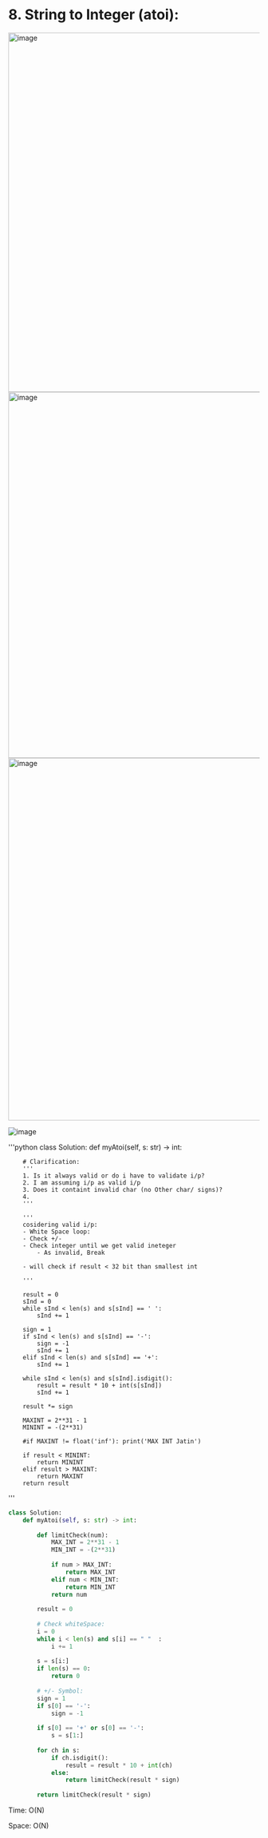 # 8. String to Integer (atoi):

<img width="720" alt="image" src="https://user-images.githubusercontent.com/35987583/168494906-d838e633-a722-42db-9be2-70a0a316f2f8.png">
<img width="733" alt="image" src="https://user-images.githubusercontent.com/35987583/168494911-f669b106-e188-4814-8968-39f35d17a0ea.png">
<img width="726" alt="image" src="https://user-images.githubusercontent.com/35987583/168494913-96725234-b23c-45f9-b8e7-3b32722bedb0.png">


![image](https://user-images.githubusercontent.com/35987583/168494989-42fb5565-7e0b-4f90-b04a-2adfc11d0e81.png)


'''python
class Solution:
    def myAtoi(self, s: str) -> int:
        
        # Clarification:
        '''
        1. Is it always valid or do i have to validate i/p?
        2. I am assuming i/p as valid i/p
        3. Does it containt invalid char (no Other char/ signs)?
        4. 
        '''
        
        '''
        cosidering valid i/p:
        - White Space loop:
        - Check +/-
        - Check integer until we get valid ineteger
            - As invalid, Break
            
        - will check if result < 32 bit than smallest int
        
        '''
        
        result = 0
        sInd = 0
        while sInd < len(s) and s[sInd] == ' ':
            sInd += 1
            
        sign = 1
        if sInd < len(s) and s[sInd] == '-':
            sign = -1
            sInd += 1
        elif sInd < len(s) and s[sInd] == '+':
            sInd += 1
        
        while sInd < len(s) and s[sInd].isdigit():
            result = result * 10 + int(s[sInd])
            sInd += 1
        
        result *= sign
        
        MAXINT = 2**31 - 1
        MININT = -(2**31)
        
        #if MAXINT != float('inf'): print('MAX INT Jatin')
        
        if result < MININT:
            return MININT
        elif result > MAXINT:
            return MAXINT
        return result
        
'''

```python
class Solution:
    def myAtoi(self, s: str) -> int:
        
        def limitCheck(num):
            MAX_INT = 2**31 - 1
            MIN_INT = -(2**31)
            
            if num > MAX_INT:
                return MAX_INT
            elif num < MIN_INT:
                return MIN_INT
            return num
        
        result = 0
        
        # Check whiteSpace:
        i = 0        
        while i < len(s) and s[i] == " "  :
            i += 1
        
        s = s[i:]
        if len(s) == 0:
            return 0
        
        # +/- Symbol:
        sign = 1
        if s[0] == '-':
            sign = -1
        
        if s[0] == '+' or s[0] == '-':
            s = s[1:]
            
        for ch in s:
            if ch.isdigit():
                result = result * 10 + int(ch)
            else:
                return limitCheck(result * sign)
        
        return limitCheck(result * sign)    
```

Time: O(N)

Space: O(N)
